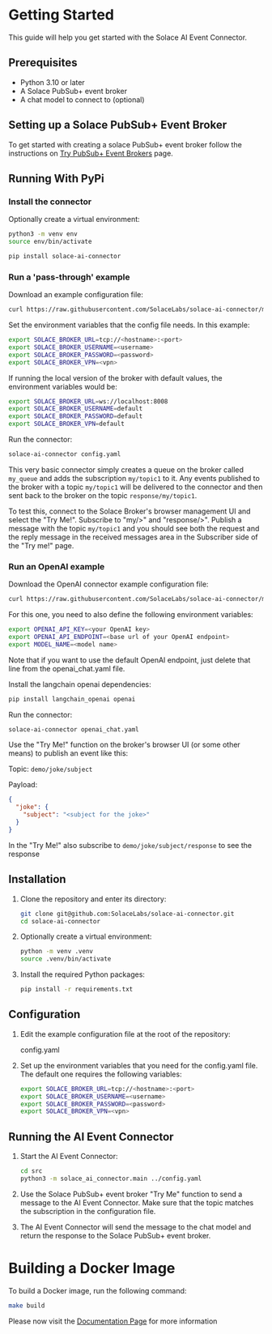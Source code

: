 # Getting Started

This guide will help you get started with the Solace AI Event Connector.

## Prerequisites

- Python 3.10 or later
- A Solace PubSub+ event broker
- A chat model to connect to (optional)

## Setting up a Solace PubSub+ Event Broker

To get started with creating a solace PubSub+ event broker follow the instructions on [Try PubSub+ Event Brokers](https://docs.solace.com/Get-Started/Getting-Started-Try-Broker.htm) page.

## Running With PyPi

### Install the connector

Optionally create a virtual environment:

```sh
python3 -m venv env
source env/bin/activate
```

```sh
pip install solace-ai-connector
```

### Run a 'pass-through' example

Download an example configuration file:

```sh
curl https://raw.githubusercontent.com/SolaceLabs/solace-ai-connector/main/config.yaml > config.yaml
```

Set the environment variables that the config file needs. In this example:

```sh
export SOLACE_BROKER_URL=tcp://<hostname>:<port>
export SOLACE_BROKER_USERNAME=<username>
export SOLACE_BROKER_PASSWORD=<password>
export SOLACE_BROKER_VPN=<vpn>
```

If running the local version of the broker with default values, the environment variables would be:

```sh
export SOLACE_BROKER_URL=ws://localhost:8008
export SOLACE_BROKER_USERNAME=default
export SOLACE_BROKER_PASSWORD=default
export SOLACE_BROKER_VPN=default
```

Run the connector:

```sh
solace-ai-connector config.yaml
```

This very basic connector simply creates a queue on the broker called `my_queue` and adds the subscription `my/topic1` to it. 
Any events published to the broker with a topic `my/topic1` will be delivered to the connector and then sent back to the 
broker on the topic `response/my/topic1`.

To test this, connect to the Solace Broker's browser management UI and select the "Try Me!". Subscribe to "my/>" and "response/>".
Publish a message with the topic `my/topic1` and you should see both the request and the reply message in the received messages
area in the Subscriber side of the "Try me!" page.

### Run an OpenAI example

Download the OpenAI connector example configuration file:

```sh
curl https://raw.githubusercontent.com/SolaceLabs/solace-ai-connector/main/examples/llm/openai_chat.yaml > openai_chat.yaml
```

For this one, you need to also define the following environment variables:

```sh
export OPENAI_API_KEY=<your OpenAI key>
export OPENAI_API_ENDPOINT=<base url of your OpenAI endpoint>
export MODEL_NAME=<model name>
```

Note that if you want to use the default OpenAI endpoint, just delete that line from the openai_chat.yaml file.

Install the langchain openai dependencies:

```sh
pip install langchain_openai openai 
```

Run the connector:

```sh
solace-ai-connector openai_chat.yaml
```

Use the "Try Me!" function on the broker's browser UI (or some other means) to publish an event like this:

Topic: `demo/joke/subject`

Payload: 
```json
{
  "joke": {
    "subject": "<subject for the joke>"
  }
}
```

In the "Try Me!" also subscribe to `demo/joke/subject/response` to see the response


## Installation


1. Clone the repository and enter its directory:

    ```sh
    git clone git@github.com:SolaceLabs/solace-ai-connector.git
    cd solace-ai-connector
    ```
    
2. Optionally create a virtual environment:

    ```sh
    python -m venv .venv
    source .venv/bin/activate
    ```

3. Install the required Python packages:

    ```sh
    pip install -r requirements.txt
    ```

## Configuration

1. Edit the example configuration file at the root of the repository:

    config.yaml

2. Set up the environment variables that you need for the config.yaml file. The default one requires the following variables:

    ```sh
    export SOLACE_BROKER_URL=tcp://<hostname>:<port>
    export SOLACE_BROKER_USERNAME=<username>
    export SOLACE_BROKER_PASSWORD=<password>
    export SOLACE_BROKER_VPN=<vpn>
    ```


## Running the AI Event Connector

1. Start the AI Event Connector:

    ```sh
    cd src
    python3 -m solace_ai_connector.main ../config.yaml
    ```

2. Use the Solace PubSub+ event broker "Try Me" function to send a message to the AI Event Connector. Make sure that the topic matches the subscription in the configuration file.

3. The AI Event Connector will send the message to the chat model and return the response to the Solace PubSub+ event broker.


# Building a Docker Image

To build a Docker image, run the following command:

```sh
make build
```

Please now visit the [Documentation Page](index.md) for more information
